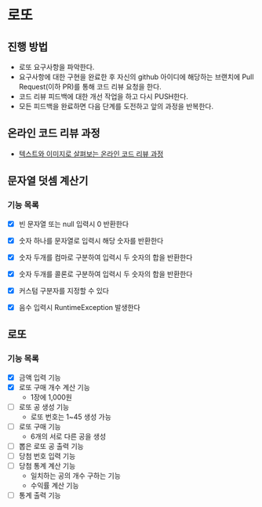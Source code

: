 # 로또
## 진행 방법
* 로또 요구사항을 파악한다.
* 요구사항에 대한 구현을 완료한 후 자신의 github 아이디에 해당하는 브랜치에 Pull Request(이하 PR)를 통해 코드 리뷰 요청을 한다.
* 코드 리뷰 피드백에 대한 개선 작업을 하고 다시 PUSH한다.
* 모든 피드백을 완료하면 다음 단계를 도전하고 앞의 과정을 반복한다.

## 온라인 코드 리뷰 과정
* [텍스트와 이미지로 살펴보는 온라인 코드 리뷰 과정](https://github.com/next-step/nextstep-docs/tree/master/codereview)


## 문자열 덧셈 계산기

### 기능 목록

  * [X] 빈 문자열 또는 null 입력시 0 반환한다
  * [X] 숫자 하나를 문자열로 입력시 해당 숫자를 반환한다
  * [X] 숫자 두개를 컴마로 구분하여 입력시 두 숫자의 합을 반환한다
  * [X] 숫자 두개를 콜론로 구분하여 입력시 두 숫자의 합을 반환한다
  * [X] 커스텀 구분자를 지정할 수 있다
  * [X] 음수 입력시 RuntimeException 발생한다


## 로또

### 기능 목록

  * [x] 금액 입력 기능
  * [x] 로또 구매 개수 계산 기능
    * 1장에 1,000원
  * [ ] 로또 공 생성 기능
    * 로또 번호는 1~45 생성 가능
  * [ ] 로또 구매 기능
    * 6개의 서로 다른 공을 생성
  * [ ] 뽑은 로또 공 출력 기능
  * [ ] 당첨 번호 입력 기능
  * [ ] 당첨 통계 계산 기능
    * 일치하는 공의 개수 구하는 기능
    * 수익률 계산 기능
  * [ ] 통계 출력 기능 

